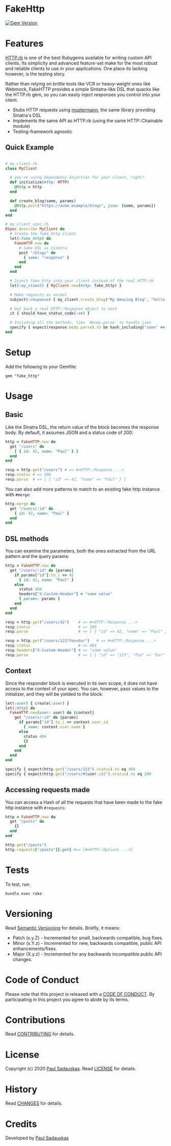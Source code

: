 # FakeHttp

[![Gem Version](https://badge.fury.io/rb/fake_http.svg)](http://badge.fury.io/rb/fake_http)

# Features

[HTTP.rb](https://github.com/httprb/http) is one of the best Rubygems available
for writing custom API clients. Its simplicity and advanced feature-set make
for the most robust and reliable clients to use in your applications. One place
its lacking however, is the testing story.

Rather than relying on brittle tools like VCR or heavy-weight ones like
Webmock, FakeHTTP provides a simple Sintatra-like DSL that quacks like the
HTTP.rb gem, so you can easily inject responses you control into your client.

 * Stubs HTTP requests using [mustermann](http://sinatrarb.com/mustermann/),
   the same library providing Sinatra's DSL
 * Implements the same API as HTTP.rb (using the same HTTP::Chainable module)
 * Testing-framework agnostic

## Quick Example

```ruby

# my_client.rb
class MyClient

  # you're using Dependency-Injection for your client, right?
  def initialize(http: HTTP)
    @http = http
  end

  def create_blog(some, params)
    @http.post("https://acme.example/blogs", json: [some, params])
  end
end

# my_client_spec.rb
RSpec.describe MyClient do
  # Create the fake_http client
  let(:fake_http) do
    FakeHTTP.new do
      # Same DSL as Sinatra
      post "/blogs" do
        { some: "response" }
      end
    end
  end

  # Inject fake_http into your client instead of the real HTTP.rb
  let(:my_client) { MyClient.new(http: fake_http) }

  # Make requests as normal
  subject(:response) { my_client.create_blog("My Amazing Blog", "hello, world!") }

  # Get back a real HTTP::Response object to test
  it { should have_status_code(:ok) }

  # Including all the methods, like `#body.parse` to handle json
  specify { expect(response.body.parse).to be hash_including("some" => "response") }
end
```

# Setup

Add the following to your Gemfile:

    gem "fake_http"

# Usage

## Basic

Like the Sinatra DSL, the return value of the block becomes the response body.
By default, it assumes JSON and a status code of 200:

```ruby
http = FakeHTTP.new do
  get "/users" do
    [ { id: 42, name: "Paul" } ]
  end
end

resp = http.get("/users") # => #<HTTP::Response ...>
resp.status # => 200
resp.parse  # => [ { "id" => 42, "name" => "Paul" } ]
```

You can also add more patterns to match to an existing fake http instance with
`#merge`:

```ruby
http.merge do
  get "/users/:id" do
    { id: 42, name: "Paul" }
  end
end
```


## DSL methods

You can examine the parameters, both the ones extracted from the URL pattern
and the query params:

```ruby
http = FakeHTTP.new do
  get "/users/:id" do |params|
    if params["id"].to_i == 42
      { id: 42, name: "Paul" }
    else
      status 404
      headers["X-Custom-Header"] = "some value"
      { params: params }
    end
  end
end

resp = http.get("/users/42")    # => #<HTTP::Response ...>
resp.status                     # => 200
resp.parse                      # => [ { "id" => 42, "name" => "Paul" } ]

resp = http.get("/users/123?foo=bar")   # => #<HTTP::Response ...>
resp.status                     # => 404
resp.headers["X-Custom-Header"] # => "some value"
resp.parse                      # => [ { "id" => "123", "foo" => "bar" } ]
```

## Context

Since the responder block is executed in its own scope, it does not have access
to the context of your spec. You can, however, pass values to the initializer,
and they will be yielded to the block:

```ruby
let(:user) { create(:user) }
let(:http) do
  FakeHTTP.new(user: user) do |context|
    get "/users/:id" do |params|
      if params["id"].to_i == context.user.id
        { name: context.user.name }
      else
        status 404
        {}
      end
    end
  end
end

specify { expect(http.get("/users/123").status).to eq 404
specify { expect(http.get("/users/#{user.id}").status).to eq 200
```

## Accessing requests made

You can access a Hash of all the requests that have been made to the fake http
instance with `#requests`:

```ruby
http = FakeHTTP.new do
  get "/posts" do
    {}
  end
end

http.get("/posts")
http.requests["/posts"][:get] #=> [#<HTTP::Options ...>]
```

# Tests

To test, run:

    bundle exec rake

# Versioning

Read [Semantic Versioning](http://semver.org) for details. Briefly, it means:

- Patch (x.y.Z) - Incremented for small, backwards compatible, bug fixes.
- Minor (x.Y.z) - Incremented for new, backwards compatible, public API enhancements/fixes.
- Major (X.y.z) - Incremented for any backwards incompatible public API changes.

# Code of Conduct

Please note that this project is released with a [CODE OF CONDUCT](CODE_OF_CONDUCT.md). By
participating in this project you agree to abide by its terms.

# Contributions

Read [CONTRIBUTING](CONTRIBUTING.md) for details.

# License

Copyright (c) 2020 [Paul Sadauskas](https://github.com/paul).
Read [LICENSE](LICENSE.md) for details.

# History

Read [CHANGES](CHANGES.md) for details.

# Credits

Developed by [Paul Sadauskas](https://github.com/paul)
